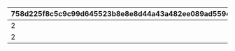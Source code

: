 |758d225f8c5c9c99d645523b8e8e8d44a43a482ee089ad5594081741556196b8|4bd47009d8529cef47fc5f256329556fad09a007176057ebab15fae33d462cf2|ac2bc22e134d7de779f56bccfdfaf6423853f152759e17a79376bfaa839fac4f|e816f40131ae9457295d18bc29061272670496dea3955af022023f05ffb28e1b|8b513006bff194bce6e309b75aaaaac281b3e78a8bb45d35f8d8cfbbb6a1b367|
| --- | --- | --- | --- | --- |
|2|40|9|1|1|
|2|999|10|2|1|